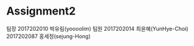 Assignment2
===================================
팀장
2017202010 박유림(yoooolim)
팀원
2017202014 최윤혜(YunHye-Choi)
2017202087 홍세정(sejung-Hong)
